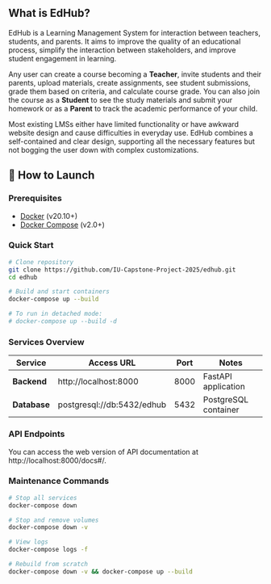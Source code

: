 ## What is EdHub?

EdHub is a Learning Management System for interaction between teachers, students, and parents. It aims to improve the quality of an educational process, simplify the interaction between stakeholders, and improve student engagement in learning.

Any user can create a course becoming a **Teacher**, invite students and their parents, upload materials, create assignments, see student submissions, grade them based on criteria, and calculate course grade. You can also join the course as a **Student** to see the study materials and submit your homework or as a **Parent** to track the academic performance of your child.

Most existing LMSs either have limited functionality or have awkward website design and cause difficulties in everyday use. EdHub combines a self-contained and clear design, supporting all the necessary features but not bogging the user down with complex customizations.

## 🚀 How to Launch

### Prerequisites
- [Docker](https://docs.docker.com/get-docker/) (v20.10+)
- [Docker Compose](https://docs.docker.com/compose/install/) (v2.0+)

### Quick Start
```bash
# Clone repository
git clone https://github.com/IU-Capstone-Project-2025/edhub.git
cd edhub

# Build and start containers
docker-compose up --build

# To run in detached mode:
# docker-compose up --build -d
```

### Services Overview
| Service       | Access URL                     | Port  | Notes                     |
|---------------|--------------------------------|-------|---------------------------|
| **Backend**   | http://localhost:8000         | 8000  | FastAPI application       |
| **Database**  | postgresql://db:5432/edhub    | 5432  | PostgreSQL container      |

### API Endpoints

You can access the web version of API documentation at http://localhost:8000/docs#/.

### Maintenance Commands
```bash
# Stop all services
docker-compose down

# Stop and remove volumes
docker-compose down -v

# View logs
docker-compose logs -f

# Rebuild from scratch
docker-compose down -v && docker-compose up --build
```